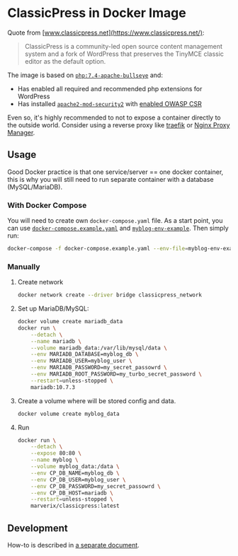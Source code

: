 # ClassicPress in Docker Image

Quote from [www.classicpress.net](https://www.classicpress.net/):

> ClassicPress is a community-led open source content management system and a fork of WordPress that preserves the TinyMCE classic editor as the default option.

The image is based on [`php:7.4-apache-bullseye`](https://hub.docker.com/_/php?tab=tags&name=7.4-apache-bullseye) and:

* Has enabled all required and recommended php extensions for WordPress
* Has installed [`apache2-mod-security2`](https://github.com/SpiderLabs/ModSecurity) with [enabled OWASP CSR](https://owasp.org/www-project-modsecurity-core-rule-set/)

Even so, it's highly recommended to not to expose a container directly to the outside world. Consider using a reverse proxy like [traefik](https://doc.traefik.io/traefik/) or [Nginx Proxy Manager](https://nginxproxymanager.com/).

## Usage

Good Docker practice is that one service/server == one docker container, this is why you will still need to run separate container
with a database (MySQL/MariaDB).

### With Docker Compose

You will need to create own `docker-compose.yaml` file.
As a start point, you can use [`docker-compose.example.yaml`](https://github.com/marverix/classicpress-docker/blob/master/docker-compose.example.yaml) and [`myblog-env-example`](https://github.com/marverix/classicpress-docker/blob/master/myblog-env-example). Then simply run:

```sh
docker-compose -f docker-compose.example.yaml --env-file=myblog-env-example up
```

### Manually

1. Create network

    ```sh
    docker network create --driver bridge classicpress_network
    ```

1. Set up MariaDB/MySQL:

    ```sh
    docker volume create mariadb_data
    docker run \
        --detach \
        --name mariadb \
        --volume mariadb_data:/var/lib/mysql/data \
        --env MARIADB_DATABASE=myblog_db \
        --env MARIADB_USER=myblog_user \
        --env MARIADB_PASSWORD=my_secret_passowrd \
        --env MARIADB_ROOT_PASSWORD=my_turbo_secret_password \
        --restart=unless-stopped \
        mariadb:10.7.3
    ```

1. Create a volume where will be stored config and data.

    ```sh
    docker volume create myblog_data
    ```

1. Run

    ```sh
    docker run \
        --detach \
        --expose 80:80 \
        --name myblog \
        --volume myblog_data:/data \
        --env CP_DB_NAME=myblog_db \
        --env CP_DB_USER=myblog_user \
        --env CP_DB_PASSWORD=my_secret_passowrd \
        --env CP_DB_HOST=mariadb \
        --restart=unless-stopped \
        marverix/classicpress:latest
    ```
    
## Development

How-to is described in [a separate document](https://github.com/marverix/classicpress-docker/blob/master/DEVELOPMENT.md).
